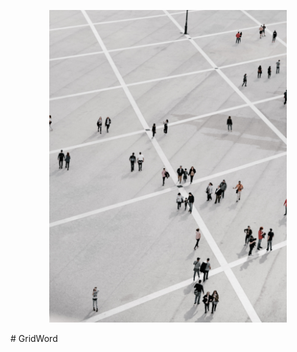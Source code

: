 <p align="center">
  <img src="https://github.com/AlexisRodriguezCS/GridWord/blob/main/Images/GridWorld.jpg?raw=true" alt="alt text" height="500" style="max-width:100%;">
</p>
# GridWord
